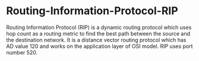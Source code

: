 # Routing-Information-Protocol-RIP
Routing Information Protocol (RIP) is a dynamic routing protocol which uses hop count as a routing metric to find the best path between the source and the destination network. It is a distance vector routing protocol which has AD value 120 and works on the application layer of OSI model. RIP uses port number 520.

